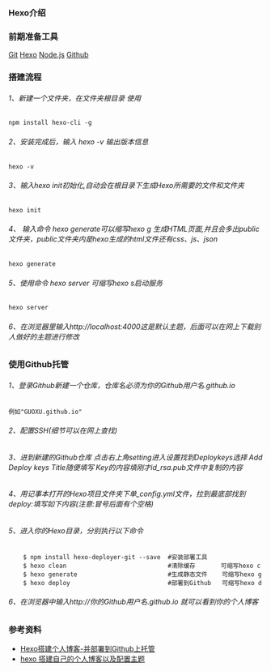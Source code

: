 ### Hexo介绍
### 前期准备工具
[Git](https://git-scm.com/downloads)
[Hexo](https://hexo.io/zh-cn/)
[Node.js](https://nodejs.org/zh-cn/)
[Github](https://github.com/)
### 搭建流程
###### 1、新建一个文件夹，在文件夹根目录 使用
```
npm install hexo-cli -g
```
###### 2、安装完成后，输入 hexo -v 输出版本信息
```
hexo -v
```
###### 3、输入hexo init初始化,自动会在根目录下生成Hexo所需要的文件和文件夹
```
hexo init
```
###### 4、 输入命令 hexo generate可以缩写hexo g 生成HTML页面,并且会多出public文件夹，public文件夹内是hexo生成的html文件还有css、js、json
```
hexo generate
```
###### 5、使用命令 hexo server 可缩写hexo s启动服务
```
hexo server
```
###### 6、在浏览器里输入http://localhost:4000这是默认主题，后面可以在网上下载别人做好的主题进行修改


### 使用Github托管
###### 1、登录Github新建一个仓库，仓库名必须为你的Github用户名.github.io
```
例如"GUOXU.github.io"
```
###### 2、配置SSH(细节可以在网上查找)
###### 3、进到新建的Github仓库 点击右上角setting进入设置找到Deploykeys选择 Add Deploy keys Title随便填写 Key的内容填刚才id_rsa.pub文件中复制的内容
###### 4、用记事本打开的Hexo项目文件夹下单_config.yml文件，拉到最底部找到deploy:填写如下内容(注意:冒号后面有个空格)
###### 5、进入你的Hexo目录，分别执行以下命令
```
    $ npm install hexo-deployer-git --save  #安装部署工具
    $ hexo clean                            #清除缓存       可缩写hexo c
    $ hexo generate                         #生成静态文件    可缩写hexo g
    $ hexo deploy                           #部署到Github   可缩写hexo d
```
###### 6、在浏览器中输入http://你的Github用户名.github.io 就可以看到你的个人博客



### 参考资料
- [Hexo搭建个人博客-并部署到Github上托管](https://zhuanlan.zhihu.com/p/137476045)
- [hexo 搭建自己的个人博客以及配置主题](https://blog.csdn.net/weixin_53893220/article/details/122930456)
